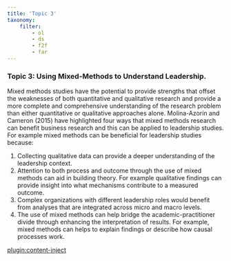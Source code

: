 ```yaml
---
title: 'Topic 3'
taxonomy:
    filter:
        - ol
        - ds
        - f2f
        - far
---
```



### Topic 3: Using Mixed-Methods to Understand Leadership.

Mixed methods studies have the potential to provide strengths that offset the weaknesses of both quantitative and qualitative research and provide a more complete and comprehensive understanding of the research problem than either quantitative or qualitative approaches alone.  Molina-Azorín and Cameron (2015) have highlighted four ways that mixed methods research can benefit business research and this can be applied to leadership studies.  For example mixed methods can be beneficial for leadership studies because:

1.  Collecting qualitative data can provide a deeper understanding of the leadership context.
2.  Attention to both process and outcome through the use of mixed methods can aid in building theory. For example qualitative findings can provide insight into what mechanisms contribute to a measured outcome.
3.  Complex organizations with different leadership roles would benefit from analyses that are integrated across micro and macro levels.
4.  The use of mixed methods can help bridge the academic-practitioner divide through enhancing the interpretation of results.  For example, mixed methods can helps to explain findings or describe how causal processes work.

[plugin:content-inject](../_7-3)